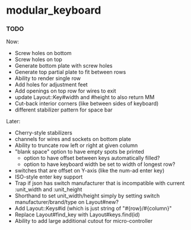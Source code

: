 # modular_keyboard

### TODO

Now:
* Screw holes on bottom
* Screw holes on top
* Generate bottom plate with screw holes
* Generate top partial plate to fit between rows
* Ability to render single row
* Add holes for adjustment feet
* Add openings on top row for wires to exit
* update Layout::Key#width and #height to also return MM
* Cut-back interior corners (like between sides of keyboard)
* different stabilizer pattern for space bar

Later:
* Cherry-style stabilizers
* channels for wires and sockets on bottom plate
* Ability to truncate row left or right at given column
* "blank space" option to have empty spots be printed
  * option to have offset between keys automatically filled?
  * option to have keyboard width be set to width of longest row?
* switches that are offset on Y-axis (like the num-ad enter key)
* ISO-style enter key support
* Trap if json has switch manufacturer that is incompatible with current :unit_width and :unit_height
* Shorthand to set unit_width/height simply by setting switch manufacturer/brand/type on Layout#new?
* Add Layout::Keys#id (which is just string of "#{row}/#{column}"
* Replace Layout#find_key with Layout#keys.find(id)
* Ability to add large additional cutout for micro-controller
